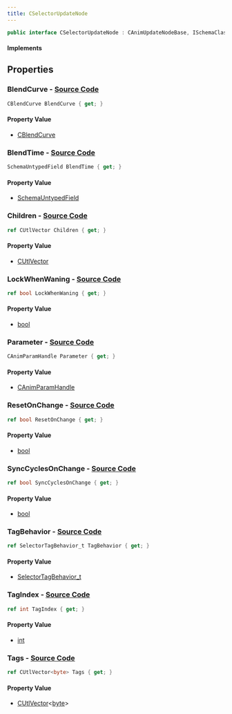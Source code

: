 ```yaml
---
title: CSelectorUpdateNode
---
```


```csharp
public interface CSelectorUpdateNode : CAnimUpdateNodeBase, ISchemaClass<CAnimUpdateNodeBase>, ISchemaClass<CSelectorUpdateNode>, ISchemaField, ISchemaClass, INativeHandle
```

#### Implements

## Properties

### **BlendCurve** - [Source Code](https://github.com/swiftly-solution/swiftlys2/blob/main/managed/src/SwiftlyS2.Generated/Schemas/Interfaces/CSelectorUpdateNode.cs#L21)

```csharp
CBlendCurve BlendCurve { get; }
```

#### Property Value

- [CBlendCurve](/docs/api/shared/schemadefinitions/cblendcurve)

### **BlendTime** - [Source Code](https://github.com/swiftly-solution/swiftlys2/blob/main/managed/src/SwiftlyS2.Generated/Schemas/Interfaces/CSelectorUpdateNode.cs#L24)

```csharp
SchemaUntypedField BlendTime { get; }
```

#### Property Value

- [SchemaUntypedField](/docs/api/shared/schemas/schemauntypedfield)

### **Children** - [Source Code](https://github.com/swiftly-solution/swiftlys2/blob/main/managed/src/SwiftlyS2.Generated/Schemas/Interfaces/CSelectorUpdateNode.cs#L17)

```csharp
ref CUtlVector Children { get; }
```

#### Property Value

- [CUtlVector](/docs/api/)

### **LockWhenWaning** - [Source Code](https://github.com/swiftly-solution/swiftlys2/blob/main/managed/src/SwiftlyS2.Generated/Schemas/Interfaces/CSelectorUpdateNode.cs#L34)

```csharp
ref bool LockWhenWaning { get; }
```

#### Property Value

- [bool](https://learn.microsoft.com/dotnet/api/system.boolean)

### **Parameter** - [Source Code](https://github.com/swiftly-solution/swiftlys2/blob/main/managed/src/SwiftlyS2.Generated/Schemas/Interfaces/CSelectorUpdateNode.cs#L26)

```csharp
CAnimParamHandle Parameter { get; }
```

#### Property Value

- [CAnimParamHandle](/docs/api/shared/schemadefinitions/canimparamhandle)

### **ResetOnChange** - [Source Code](https://github.com/swiftly-solution/swiftlys2/blob/main/managed/src/SwiftlyS2.Generated/Schemas/Interfaces/CSelectorUpdateNode.cs#L32)

```csharp
ref bool ResetOnChange { get; }
```

#### Property Value

- [bool](https://learn.microsoft.com/dotnet/api/system.boolean)

### **SyncCyclesOnChange** - [Source Code](https://github.com/swiftly-solution/swiftlys2/blob/main/managed/src/SwiftlyS2.Generated/Schemas/Interfaces/CSelectorUpdateNode.cs#L36)

```csharp
ref bool SyncCyclesOnChange { get; }
```

#### Property Value

- [bool](https://learn.microsoft.com/dotnet/api/system.boolean)

### **TagBehavior** - [Source Code](https://github.com/swiftly-solution/swiftlys2/blob/main/managed/src/SwiftlyS2.Generated/Schemas/Interfaces/CSelectorUpdateNode.cs#L30)

```csharp
ref SelectorTagBehavior_t TagBehavior { get; }
```

#### Property Value

- [SelectorTagBehavior_t](/docs/api/shared/schemadefinitions/selectortagbehavior_t)

### **TagIndex** - [Source Code](https://github.com/swiftly-solution/swiftlys2/blob/main/managed/src/SwiftlyS2.Generated/Schemas/Interfaces/CSelectorUpdateNode.cs#L28)

```csharp
ref int TagIndex { get; }
```

#### Property Value

- [int](https://learn.microsoft.com/dotnet/api/system.int32)

### **Tags** - [Source Code](https://github.com/swiftly-solution/swiftlys2/blob/main/managed/src/SwiftlyS2.Generated/Schemas/Interfaces/CSelectorUpdateNode.cs#L19)

```csharp
ref CUtlVector<byte> Tags { get; }
```

#### Property Value

- [CUtlVector](/docs/api/-1)<[byte](https://learn.microsoft.com/dotnet/api/system.byte)>

